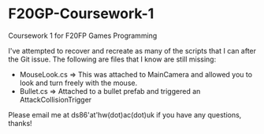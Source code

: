 # F20GP-Coursework-1
Coursework 1 for F20FP Games Programming

I've attempted to recover and recreate as many of the scripts that I can after the Git issue.
The following are files that I know are still missing:
- MouseLook.cs => This was attached to MainCamera and allowed you to look and turn freely with the mouse.
- Bullet.cs => Attached to a bullet prefab and triggered an AttackCollisionTrigger

Please email me at ds86'at'hw(dot)ac(dot)uk if you have any questions, thanks!
